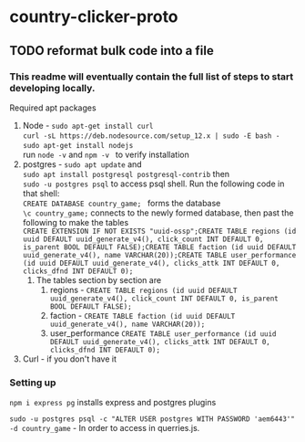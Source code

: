 # country-clicker-proto 
## TODO reformat bulk code into a file 
### This readme will eventually contain the full list of steps to start developing locally.
Required apt packages 

1. Node - `sudo apt-get install curl`<br />`curl -sL https://deb.nodesource.com/setup_12.x | sudo -E bash -`<br />`sudo apt-get install nodejs`<br />
run `node -v` and `npm -v ` to verify installation
2. postgres - `sudo apt update` and<br />
`sudo apt install postgresql postgresql-contrib` then <br />`sudo -u postgres psql` to access psql shell.  Run the following code in that shell:<br />
`CREATE DATABASE country_game; ` forms the database <br />
`\c country_game;` connects to the newly formed database, then past the following to make the tables <br /> `CREATE EXTENSION IF NOT EXISTS "uuid-ossp";CREATE TABLE regions (id uuid DEFAULT uuid_generate_v4(), click_count INT DEFAULT 0, is_parent BOOL DEFAULT FALSE);CREATE TABLE faction (id uuid DEFAULT uuid_generate_v4(), name VARCHAR(20));CREATE TABLE user_performance (id uuid DEFAULT uuid_generate_v4(), clicks_attk INT DEFAULT 0, clicks_dfnd INT DEFAULT 0);`
    1. The tables section by section are  
        1. regions - `CREATE TABLE regions (id uuid DEFAULT uuid_generate_v4(), click_count INT DEFAULT 0, is_parent BOOL DEFAULT FALSE);`
        2. faction - `CREATE TABLE faction (id uuid DEFAULT uuid_generate_v4(), name VARCHAR(20));`
        3. user_performance `CREATE TABLE user_performance (id uuid DEFAULT uuid_generate_v4(), clicks_attk INT DEFAULT 0, clicks_dfnd INT DEFAULT 0);`
3. Curl - if you don't have it
        
        
### Setting up
`npm i express pg` installs express and postgres plugins

 `sudo -u postgres psql -c "ALTER USER postgres WITH PASSWORD 'aem6443'" -d country_game` - In order to access in querries.js. 
 

